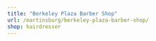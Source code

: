 ```yaml
---
title: "Berkeley Plaza Barber Shop"
url: /martinsburg/berkeley-plaza-barber-shop/
shop: hairdresser
---
```


